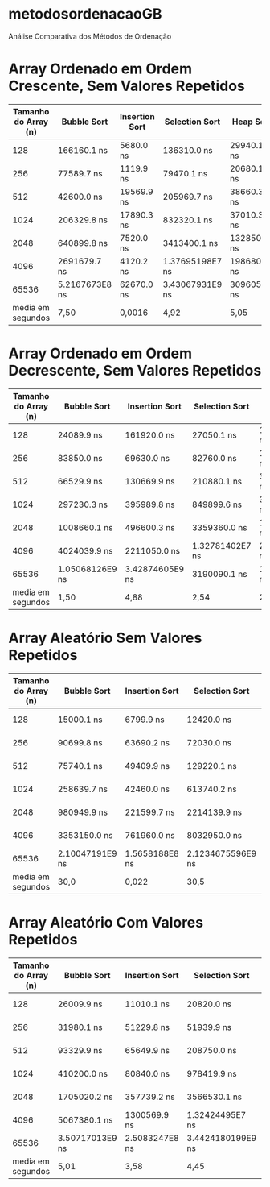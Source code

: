 # metodosordenacaoGB
Análise Comparativa dos Métodos de Ordenação


# Array Ordenado em Ordem Crescente, Sem Valores Repetidos

| Tamanho do Array (n) | Bubble Sort | Insertion Sort | Selection Sort | Heap Sort | Shell Sort | Merge Sort | Quick Sort |
|----------------------|-------------|----------------|----------------|-----------|------------|------------|------------|
| 128                  | 166160.1 ns | 5680.0 ns      | 136310.0 ns    | 29940.1 ns| 28089.8 ns | 54259.8 ns | 33349.9 ns |
| 256                  | 77589.7 ns  | 1119.9 ns      | 79470.1 ns     | 20680.1 ns| 56899.7 ns | 17830.1 ns | 47590.0 ns |
| 512                  | 42600.0 ns  | 19569.9 ns     | 205969.7 ns    | 38660.3 ns| 16669.8 ns | 27409.7 ns | 6169.9 ns  |
| 1024                 | 206329.8 ns | 17890.3 ns     | 832320.1 ns    | 37010.3 ns| 9069.9 ns  | 52200.0 ns | 14079.9 ns |
| 2048                 | 640899.8 ns | 7520.0 ns      | 3413400.1 ns   | 132850.0 ns| 19820.1 ns | 102589.9 ns| 20370.4 ns |
| 4096                 | 2691679.7 ns| 4120.2 ns      | 1.37695198E7 ns| 198680.0 ns| 40789.6 ns | 178889.9 ns| 50560.8 ns |
| 65536                | 5.2167673E8 ns | 62670.0 ns            | 3.43067931E9 ns           |  3096050.3 ns         |  776840.1 ns         |  3606110.1 ns          | 964349.7 ns          |
| media em segundos             | 7,50 | 0,0016    | 4,92          | 5,05      | 1,35        | 5,71         | 1,62         |

# Array Ordenado em Ordem Decrescente, Sem Valores Repetidos

| Tamanho do Array (n) | Bubble Sort | Insertion Sort | Selection Sort | Heap Sort | Shell Sort | Merge Sort | Quick Sort |
|----------------------|-------------|----------------|----------------|-----------|------------|------------|------------|
| 128                  | 24089.9 ns  | 161920.0 ns    | 27050.1 ns     | 12590.0 ns| 40469.6 ns | 16290.1 ns | 8360.1 ns  |
| 256                  | 83850.0 ns  | 69630.0 ns     | 82760.0 ns     | 16809.7 ns| 34980.1 ns | 63359.9 ns | 82400.0 ns |
| 512                  | 66529.9 ns  | 130669.9 ns    | 210880.1 ns    | 34360.2 ns| 33859.7 ns | 81200.2 ns | 8110.0 ns  |
| 1024                 | 297230.3 ns | 395989.8 ns    | 849899.6 ns    | 34840.1 ns| 12809.9 ns | 53749.8 ns | 18470.2 ns |
| 2048                 | 1008660.1 ns| 496600.3 ns    | 3359360.0 ns   | 113320.0 ns| 22810.1 ns | 121899.8 ns| 38929.9 ns |
| 4096                 | 4024039.9 ns| 2211050.0 ns   | 1.32781402E7 ns| 203880.4 ns| 58029.8 ns | 171919.7 ns| 78699.9 ns |
| 65536                | 1.05068126E9 ns  |  3.42874605E9 ns            |  3190090.1 ns      |   1061870.2 ns                  |   5.0246461E8 ns                  |  3994529.7 ns                    |   1834990.1 ns
| media em segundos             | 1,50 | 4,88    | 2,54        | 2,13     | 7,18      | 6,43        | 2,96         |

# Array Aleatório Sem Valores Repetidos

| Tamanho do Array (n) | Bubble Sort | Insertion Sort | Selection Sort | Heap Sort | Shell Sort | Merge Sort | Quick Sort |
|----------------------|-------------|----------------|----------------|-----------|------------|------------|------------|
| 128                  | 15000.1 ns  | 6799.9 ns      | 12420.0 ns     | 8680.0 ns | 28809.8 ns | 11579.9 ns | 5119.9 ns  |
| 256                  | 90699.8 ns  | 63690.2 ns     | 72030.0 ns     | 13649.9 ns| 22699.9 ns | 52150.0 ns | 51360.2 ns |
| 512                  | 75740.1 ns  | 49409.9 ns     | 129220.1 ns    | 22120.2 ns| 36229.9 ns | 38530.0 ns | 6260.0 ns  |
| 1024                 | 258639.7 ns | 42460.0 ns     | 613740.2 ns    | 30149.9 ns| 15129.9 ns | 49560.0 ns | 16799.7 ns |
| 2048                 | 980949.9 ns | 221599.7 ns    | 2214139.9 ns   | 91050.1 ns| 74150.1 ns | 125819.7 ns| 32560.3 ns |
| 4096                 | 3353150.0 ns| 761960.0 ns    | 8032950.0 ns   | 177390.0 ns| 158560.1 ns| 231979.9 ns| 119139.9 ns|
| 65536                | 2.10047191E9 ns  | 1.5658188E8 ns  | 2.1234675596E9 ns  | 3867469.8 ns | 4081220.8 ns | 4822550.0 ns  |2931419.9 ns    | 
| media em segundos             | 30,0 | 0,022    | 30,5       | 5,9     | 6,45      | 7,62        | 4,5         |

# Array Aleatório Com Valores Repetidos

| Tamanho do Array (n) | Bubble Sort | Insertion Sort | Selection Sort | Heap Sort | Shell Sort | Merge Sort | Quick Sort |
|----------------------|-------------|----------------|----------------|-----------|------------|------------|------------|
| 128                  | 26009.9 ns  | 11010.1 ns     | 20820.0 ns     | 11300.0 ns| 48350.1 ns | 11460.0 ns | 5200.0 ns  |
| 256                  | 31980.1 ns  | 51229.8 ns     | 51939.9 ns     | 17720.0 ns| 16509.8 ns | 94930.0 ns | 53469.8 ns |
| 512                  | 93329.9 ns  | 65649.9 ns     | 208750.0 ns    | 15989.9 ns| 68369.8 ns | 48870.0 ns | 7320.0 ns  |
| 1024                 | 410200.0 ns | 80840.0 ns     | 978419.9 ns    | 39600.0 ns| 66119.8 ns | 61699.9 ns | 16789.9 ns |
| 2048                 | 1705020.2 ns| 357739.2 ns    | 3566530.1 ns   | 123830.0 ns| 123840.0 ns| 177670.2 ns| 59380.4 ns |
| 4096                 | 5067380.1 ns| 1300569.9 ns   | 1.32424495E7 ns| 257369.9 ns| 273720.2 ns| 273200.4 ns| 187700.0 ns|
| 65536                | 3.50717013E9 ns | 2.5083247E8 ns  | 3.4424180199E9 ns       |  5064019.9 ns     |  1.12098397E7 ns      | 6260580.2 ns         | 3865999.6 ns             |
| media em segundos             | 5,01 | 3,58    |  4,45      | 7,87   | 1,67     | 9,90     |  5,99         |
